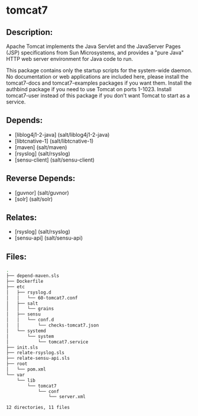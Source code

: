 # tomcat7

## Description:

Apache Tomcat implements the Java Servlet and the JavaServer Pages (JSP) specifications from Sun Microsystems, and provides a "pure Java" HTTP web server environment for Java code to run.

This package contains only the startup scripts for the system-wide daemon. No documentation or web applications are included here, please install the tomcat7-docs and tomcat7-examples packages if you want them. Install the authbind package if you need to use Tomcat on ports 1-1023. Install tomcat7-user instead of this package if you don't want Tomcat to start as a service.

## Depends:

  -  [liblog4j1-2-java] (salt/liblog4j1-2-java)
  -  [libtcnative-1] (salt/libtcnative-1)
  -  [maven] (salt/maven)
  -  [rsyslog] (salt/rsyslog)
  -  [sensu-client] (salt/sensu-client)

## Reverse Depends:

  -  [guvnor] (salt/guvnor)
  -  [solr] (salt/solr)

## Relates:

  -  [rsyslog] (salt/rsyslog)
  -  [sensu-api] (salt/sensu-api)

## Files:

```bash
.
├── depend-maven.sls
├── Dockerfile
├── etc
│   ├── rsyslog.d
│   │   └── 60-tomcat7.conf
│   ├── salt
│   │   └── grains
│   ├── sensu
│   │   └── conf.d
│   │       └── checks-tomcat7.json
│   └── systemd
│       └── system
│           └── tomcat7.service
├── init.sls
├── relate-rsyslog.sls
├── relate-sensu-api.sls
├── root
│   └── pom.xml
└── var
    └── lib
        └── tomcat7
            └── conf
                └── server.xml

12 directories, 11 files
```
